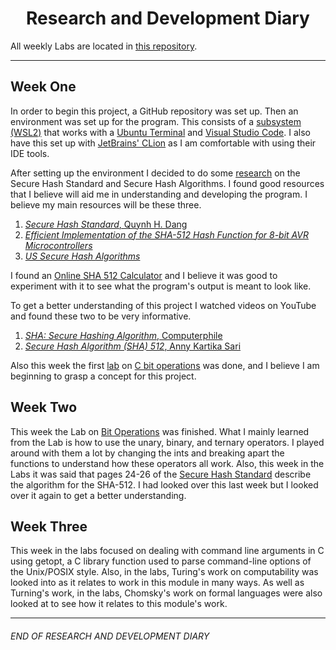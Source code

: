<h1 align="center">Research and Development Diary</h1>

All weekly Labs are located in [this repository](https://github.com/johnshields/TOA-Labs).

***
## Week One
In order to begin this project, a GitHub repository was set up. Then an environment was set up for the program. This consists of a [subsystem (WSL2)](https://docs.microsoft.com/en-us/windows/wsl/install-win10#manual-installation-steps) that works with a [Ubuntu Terminal](https://www.microsoft.com/en-us/p/ubuntu/9nblggh4msv6?activetab=pivot:overviewtab) and [Visual Studio Code](https://code.visualstudio.com/). I also have this set up with [JetBrains' CLion](https://www.jetbrains.com/clion/download) as I am comfortable with using their IDE tools. 

After setting up the environment I decided to do some [research](https://github.com/johnshields/SHA512-Calculator/wiki/Research) on the Secure Hash Standard and Secure Hash Algorithms. I found good resources that I believe will aid me in understanding and developing the program. I believe my main resources will be these three. 
1. [*Secure Hash Standard*, Quynh H. Dang](https://www.nist.gov/publications/secure-hash-standard)
2. [*Efficient Implementation of the SHA-512 Hash Function for 8-bit AVR Microcontrollers*](https://core.ac.uk/download/pdf/186473296.pdf)
3. [*US Secure Hash Algorithms*](https://tools.ietf.org/pdf/rfc4634.pdf)

I found an [Online SHA 512 Calculator](https://emn178.github.io/online-tools/sha512.html) and I believe it was good to experiment with it to see what the program's output is meant to look like.

To get a better understanding of this project I watched videos on YouTube and found these two to be very informative.
1. [*SHA: Secure Hashing Algorithm*, Computerphile](https://www.youtube.com/watch?v=DMtFhACPnTY&ab_channel=Computerphile)
2. [*Secure Hash Algorithm (SHA) 512*, Anny Kartika Sari](https://www.youtube.com/watch?v=Q0MSYPlGHyo&t=372s&ab_channel=AnnyKartikaSari)

Also this week the first [lab](https://web.microsoftstream.com/video/9e7f870c-309e-43eb-805e-ea4e7ee719e1) on [C bit operations](https://github.com/johnshields/TOA-Labs/blob/main/bit_operations/main.c) was done, and I believe I am beginning to grasp a concept for this project.

## Week Two
This week the Lab on [Bit Operations](https://github.com/johnshields/TOA-Labs/blob/main/bit_operations/main.c) was finished. What I mainly learned from the Lab is how to use the unary, binary, and ternary operators. I played around with them a lot by changing the ints and breaking apart the functions to understand how these operators all work. Also, this week in the Labs it was said that pages 24-26 of the [Secure Hash Standard](https://nvlpubs.nist.gov/nistpubs/FIPS/NIST.FIPS.180-4.pdf) describe the algorithm for the SHA-512. I had looked over this last week but I looked over it again to get a better understanding. 

## Week Three
This week in the labs focused on dealing with command line arguments in C using getopt, a C library function used to parse command-line options of the Unix/POSIX style. Also, in the labs, Turing's work on computability was looked into as it relates to work in this module in many ways. As well as Turning's work, in the labs, Chomsky's work on formal languages were also looked at to see how it relates to this module's work.

***
###### END OF RESEARCH AND DEVELOPMENT DIARY
